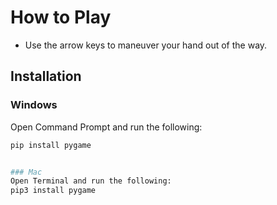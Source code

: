 # How to Play
- Use the arrow keys to maneuver your hand out of the way.

## Installation

### Windows
Open Command Prompt and run the following:
```sh
pip install pygame


### Mac
Open Terminal and run the following:
pip3 install pygame




